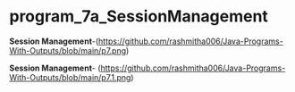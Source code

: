 # program_7a_SessionManagement

**Session Management**-(https://github.com/rashmitha006/Java-Programs-With-Outputs/blob/main/p7.png)

**Session Management**- (https://github.com/rashmitha006/Java-Programs-With-Outputs/blob/main/p7.1.png)
